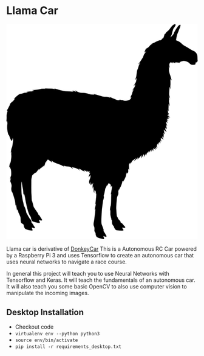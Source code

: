 # Llama Car

![Llama Car](https://github.com/ricoai/llama/raw/master/llama-logo.png "Llama Car Logo")

Llama car is derivative of [DonkeyCar](www.donkeycar.com)
This is a Autonomous RC Car powered by a Raspberry Pi 3 and uses Tensorflow to create an autonomous car that uses neural networks to navigate a race course.

In general this project will teach you to use Neural Networks with Tensorflow and Keras.  It will teach the fundamentals of an autonomous car.  It will also teach you some basic OpenCV to also use computer vision to manipulate the incoming images.


## Desktop Installation
* Checkout code
* ```virtualenv env --python python3```
* ```source env/bin/activate```
* ```pip install -r requirements_desktop.txt```




